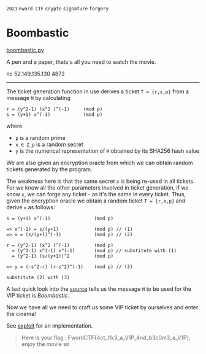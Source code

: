 `2021` `Fword CTF` `crypto` `signature` `forgery`  

# Boombastic
[boombastic.py](./boombastic.py)  

A pen and a paper, thats's all you need to watch the movie.

nc 52.149.135.130 4872

___

The ticket generation function in use derives a ticket `T = {r,s,p}` from a message `M` by calculating  
```
r = (y^2-1) (x^2 )^(-1)     (mod p)
s = (y+1) x^(-1)            (mod p)
```
where  
- `p` is a random prime
- `x ∈ Z_p` is a random secret 
- `y` is the numerical representation of `M` obtained by its SHA256 hash value

We are also given an encryption oracle from which we can obtain random tickets generated by the program.  

The weakness here is that the same secret `x` is being re-used in all tickets. For we know all the other parameters involved in ticket generation, if we know `x`, we can forge any ticket - as it's the same in every ticket. Thus, given the encryption oracle we obtain a random ticket `T = {r,s,p}` and derive `x` as follows:  
```
s = (y+1) x^(-1)                (mod p)

=> x^(-1) = s/(y+1)             (mod p) // (1)
=> x = (s/(y+1)^(-1)            (mod p) // (2)

r = (y^2-1) (x^2 )^(-1)         (mod p)
  = (y^2-1) x^(-1) x^(-1)       (mod p) // substitute with (1)
  = (y^2-1) (s/(y+1))^2         (mod p)

=> y = (-s^2-r) (r-s^2)^(-1)    (mod p) // (3)

substitute (2) with (3)
```

A last quick look into the [source](boombastic.py) tells us the message `M` to be used for the VIP ticket is *Boombastic*.  

Now we have all we need to craft us some VIP ticket by ourselves and enter the cinema!

See [exploit](exploit.py) for an implementation.

> Here is your flag : FwordCTF{4ct_l1k3_a_V1P_4nd_b3c0m3_a_V1P}, enjoy the movie sir
